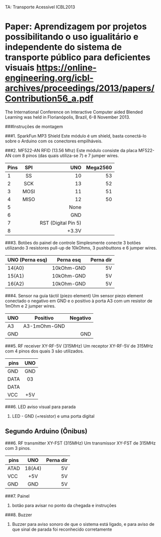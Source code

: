 TA: Transporte Acessível
ICBL2013

Paper: Aprendizagem por projetos possibilitando o uso igualitário e independente do sistema de transporte público para deficientes visuais
https://online-engineering.org/icbl-archives/proceedings/2013/papers/Contribution56_a.pdf
========================================================================
The International Conference on Interactive Computer aided Blended Learning was held in Florianópolis, Brazil, 6-8 November 2013.

###Instruções de montagem

###1. SparkFun MP3 Shield
Este módulo é um shield, basta conectá-lo sobre o Arduino com os conectores empilháveis.

###2. MF522-AN RFID (13.56 Mhz)
Este módulo consiste da placa MF522-AN com 8 pinos (das quais utiliza-se 7) e 7 jumper wires. 

| Pins | SPI      | UNO  | Mega2560    |
| ---- |:--------:| ----:| --------:   |
| 1    | SS       |  10  |  53         |
| 2    | SCK      |  13  |  52         |
| 3    | MOSI     |  11  |  51         |
| 4    | MISO     |  12  |  50         |
| 5    |          | None               |
| 6    |          | GND                |
| 7    |          | RST (Digital Pin 5)|
| 8    |          | +3.3V              |

###3. Botões do painel de controle
Simplesmente conecte 3 botões utilizando 3 resistores pull-up de 10kOhms, 3 pushbuttons e 6 jumper wires.

| UNO (Perna esq) | Perna esq | Perna dir |
| ---- |:--------:| ----:|
|14(A0)| 10kOhm-GND   |  5V  |
|15(A1)| 10kOhm-GND   |  5V  |
|16(A2)| 10kOhm-GND   |  5V  |

###4. Sensor na guia táctil (piezo element)
Um sensor piezo element conectado o negativo em GND e o positivo à porta A3 com um resistor de 1mOhm e 2 jumper wires.

| UNO  | Positivo | Negativo|
| ---- |:--------:| ----:|
| A3   | A3-1mOhm-GND |     |
| GND  |             |  GND  |

###5. RF receiver XY-RF-5V (315MHz)
Um receptor XY-RF-5V de 315MHz com 4 pinos dos quais 3 são utilizados.

| pins | UNO |
| ---- |:---:|
| GND  | GND |
| DATA | 03  |
| DATA |     |
| VCC  | +5V |

###6. LED aviso visual para parada
1. LED -  GND (+resistor) e uma porta digital

## Segundo Arduino (Ônibus)
###6. RF transmitter XY-FST (315MHz)
Um transmissor XY-FST de 315MHz com 3 pinos.

| pins | UNO  | Perna dir |
| ---- |:--------:| ----:|
| ATAD | 18(A4)   |  5V  |
| VCC  | +5V   |  5V  |
| GND  | GND   |  5V  |


###7. Painel

1. botão para avisar no ponto da chegada e instruções

###8. Buzzer

1. Buzzer para aviso sonoro de que o sistema está ligado, e para aviso de que sinal de parada foi reconhecido corretamente

